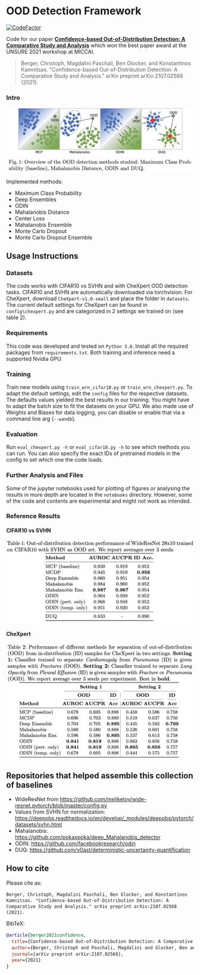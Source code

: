 # OOD Detection Framework
[![CodeFactor](https://www.codefactor.io/repository/github/christophbrgr/ood_detection_framework/badge)](https://www.codefactor.io/repository/github/christophbrgr/ood_detection_framework)

Code for our paper [**Confidence-based Out-of-Distribution Detection: A Comparative Study and Analysis**](https://arxiv.org/abs/2107.02568) which won the best paper award at the UNSURE 2021 workshop at MICCAI. 

> Berger, Christoph, Magdalini Paschali, Ben Glocker, and Konstantinos Kamnitsas. "Confidence-based Out-of-Distribution Detection: A Comparative Study and Analysis." arXiv preprint arXiv:2107.02568 (2021).
### Intro 
![Methods](figures/figure1.png)

Implemented methods: 
* Maximum Class Probability
* Deep Ensembles
* ODIN
* Mahalanobis Distance
* Center Loss 
* Mahalanobis Ensemble
* Monte Carlo Dropout
* Monte Carlo Dropout Ensemble

## Usage Instructions
### Datasets
The code works with CIFAR10 vs SVHN and with CheXpert OOD detection tasks. CIFAR10 and SVHN are automatically downloaded via torchvision. For CheXpert, download `CheXpert-v1.0-small` and place the folder in `datasets`. 
The current default settings for CheXpert can be found in `config\chexpert.py` and are categorized in 2 settings we trained on (see table 2).

### Requirements
This code was developed and tested on `Python 3.8`. Install all the required packages from `requirements.txt`. Both training and inference need a supported Nvidia GPU.

### Training
Train new models using `train_wrn_cifar10.py` or `train_wrn_chexpert.py`. To adapt the default settings, edit the `config` files for the respective datasets. The defaults values yielded the best results in our training. You might have to adapt the batch size to fit the datasets on your GPU. We also made use of Weights and Biases for data logging, you can disable or enable that via a command line arg (`--wandb`). 

### Evaluation
Run `eval_chexpert.py -h` or `eval_cifar10.py -h` to see which methods you can run. You can also specify the exact IDs of pretrained models in the config to set which one the code loads. 

### Further Analysis and Files 
Some of the jupyter notebooks used for plotting of figures or analysing the results in more depth are located in the `notebooks` directory. However, some of the code and contents are experimental and might not work as intended. 

### Reference Results
#### CIFAR10 vs SVHN
![CIFAR10 Results](figures/cifar10.png)
#### CheXpert
![CheXpert  Results](figures/chexpert.png)

## Repositories that helped assemble this collection of baselines
* WideResNet from https://github.com/meliketoy/wide-resnet.pytorch/blob/master/config.py
* Values from SVHN for normalization: https://deepobs.readthedocs.io/en/develop/_modules/deepobs/pytorch/datasets/svhn.html
* Mahalanobis: https://github.com/pokaxpoka/deep_Mahalanobis_detector
* ODIN: https://github.com/facebookresearch/odin
* DUQ: https://github.com/y0ast/deterministic-uncertainty-quantification

## How to cite

Please cite as:
```
Berger, Christoph, Magdalini Paschali, Ben Glocker, and Konstantinos Kamnitsas. "Confidence-based Out-of-Distribution Detection: A Comparative Study and Analysis." arXiv preprint arXiv:2107.02568 (2021).
```
BibTeX:
```bibtex
@article{berger2021confidence,
  title={Confidence-based Out-of-Distribution Detection: A Comparative Study and Analysis},
  author={Berger, Christoph and Paschali, Magdalini and Glocker, Ben and Kamnitsas, Konstantinos},
  journal={arXiv preprint arXiv:2107.02568},
  year={2021}
}
```
